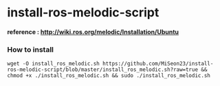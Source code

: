 # install-ros-melodic-script

#### reference : http://wiki.ros.org/melodic/Installation/Ubuntu

### How to install
```
wget -O install_ros_melodic.sh https://github.com/MiSeon23/install-ros-melodic-script/blob/master/install_ros_melodic.sh?raw=true && chmod +x ./install_ros_melodic.sh && sudo ./install_ros_melodic.sh
```
